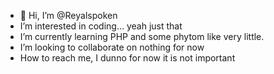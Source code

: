 - 👋 Hi, I’m @Reyalspoken
-  I’m interested in coding... yeah just that
-  I’m currently learning PHP and some phytom like very little.
-  I’m looking to collaborate on nothing for now
-  How to reach me, I dunno for now it is not important

<!---
Reyalspoken/Reyalspoken is a ✨ special ✨ repository because its `README.md` (this file) appears on your GitHub profile.
You can click the Preview link to take a look at your changes.
--->
